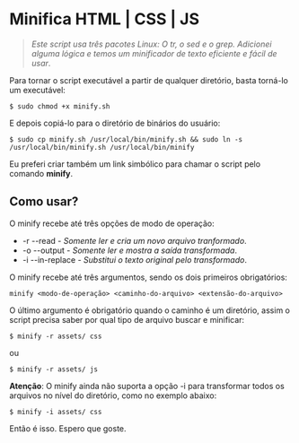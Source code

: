 # Minifica HTML | CSS | JS

> *Este script usa três pacotes Linux: O tr, o sed e o grep. Adicionei alguma lógica e temos um minificador de texto eficiente e fácil de usar*.

Para tornar o script executável a partir de qualquer diretório, basta torná-lo um executável:

```
$ sudo chmod +x minify.sh
```

E depois copiá-lo para o diretório de binários do usuário:

```
$ sudo cp minify.sh /usr/local/bin/minify.sh && sudo ln -s /usr/local/bin/minify.sh /usr/local/bin/minify
```

Eu preferi criar também um link simbólico para chamar o script pelo comando **minify**.  

## Como usar?

O minify recebe até três opções de modo de operação:

* -r --read - *Somente ler e cria um novo arquivo tranformado*.
* -o --output - *Somente ler e mostra a saída transformada*.
* -i --in-replace - *Substitui o texto original pelo transformado*.

O minify recebe até três argumentos, sendo os dois primeiros obrigatórios: 

```
minify <modo-de-operação> <caminho-do-arquivo> <extensão-do-arquivo>
```

O último argumento é obrigatório quando o caminho é um diretório, assim o script precisa saber por qual tipo de arquivo buscar e minificar:

```
$ minify -r assets/ css
```

ou

```
$ minify -r assets/ js
```

**Atenção**: O minify ainda não suporta a opção -i para transformar todos os arquivos no nível do diretório, como no exemplo abaixo:

```
$ minify -i assets/ css
```

Então é isso. Espero que goste.
